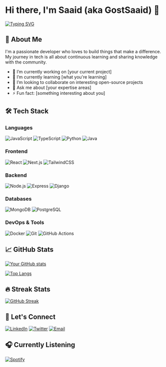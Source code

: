 # Hi there, I'm Saaid (aka GostSaaid) 👋

[![Typing SVG](https://readme-typing-svg.herokuapp.com?font=Fira+Code&pause=1000&color=1DA1F2&width=435&lines=Full-Stack+Developer;Open-Source+Enthusiast;Problem+Solver;Tech+Learner)](https://git.io/typing-svg)

## 🚀 About Me

I'm a passionate developer who loves to build things that make a difference. My journey in tech is all about continuous learning and sharing knowledge with the community.

- 🔭 I’m currently working on [your current project]
- 🌱 I’m currently learning [what you're learning]
- 👯 I’m looking to collaborate on interesting open-source projects
- 💬 Ask me about [your expertise areas]
- ⚡ Fun fact: [something interesting about you]

## 🛠 Tech Stack

### Languages
![JavaScript](https://img.shields.io/badge/-JavaScript-F7DF1E?style=flat-square&logo=javascript&logoColor=black)
![TypeScript](https://img.shields.io/badge/-TypeScript-3178C6?style=flat-square&logo=typescript&logoColor=white)
![Python](https://img.shields.io/badge/-Python-3776AB?style=flat-square&logo=python&logoColor=white)
![Java](https://img.shields.io/badge/-Java-007396?style=flat-square&logo=java&logoColor=white)

### Frontend
![React](https://img.shields.io/badge/-React-61DAFB?style=flat-square&logo=react&logoColor=black)
![Next.js](https://img.shields.io/badge/-Next.js-000000?style=flat-square&logo=next.js&logoColor=white)
![TailwindCSS](https://img.shields.io/badge/-TailwindCSS-38B2AC?style=flat-square&logo=tailwind-css&logoColor=white)

### Backend
![Node.js](https://img.shields.io/badge/-Node.js-339933?style=flat-square&logo=node.js&logoColor=white)
![Express](https://img.shields.io/badge/-Express-000000?style=flat-square&logo=express&logoColor=white)
![Django](https://img.shields.io/badge/-Django-092E20?style=flat-square&logo=django&logoColor=white)

### Databases
![MongoDB](https://img.shields.io/badge/-MongoDB-47A248?style=flat-square&logo=mongodb&logoColor=white)
![PostgreSQL](https://img.shields.io/badge/-PostgreSQL-336791?style=flat-square&logo=postgresql&logoColor=white)

### DevOps & Tools
![Docker](https://img.shields.io/badge/-Docker-2496ED?style=flat-square&logo=docker&logoColor=white)
![Git](https://img.shields.io/badge/-Git-F05032?style=flat-square&logo=git&logoColor=white)
![GitHub Actions](https://img.shields.io/badge/-GitHub_Actions-2088FF?style=flat-square&logo=github-actions&logoColor=white)

## 📈 GitHub Stats

[![Your GitHub stats](https://github-readme-stats.vercel.app/api?username=GostSaaid&show_icons=true&theme=radical)](https://github.com/GostSaaid)

[![Top Langs](https://github-readme-stats.vercel.app/api/top-langs/?username=GostSaaid&layout=compact&theme=radical)](https://github.com/GostSaaid)

## 🔥 Streak Stats

[![GitHub Streak](https://streak-stats.demolab.com/?user=GostSaaid&theme=radical)](https://git.io/streak-stats)

## 🤝 Let's Connect

[![LinkedIn](https://img.shields.io/badge/-LinkedIn-0077B5?style=flat-square&logo=linkedin&logoColor=white)](https://linkedin.com/in/yourprofile)
[![Twitter](https://img.shields.io/badge/-Twitter-1DA1F2?style=flat-square&logo=twitter&logoColor=white)](https://twitter.com/yourhandle)
[![Email](https://img.shields.io/badge/-Email-D14836?style=flat-square&logo=gmail&logoColor=white)](mailto:youremail@example.com)

## 🎧 Currently Listening

[![Spotify](https://spotify-readme-gostsaaid.vercel.app/api/spotify)]([https://open.spotify.com/user/yourspotifyid](https://open.spotify.com/playlist/4szX37jLjzeR3gfqmfbeFT?si=4cab4bd9621d4612))
